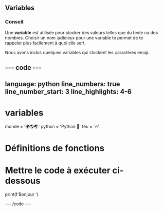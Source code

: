<h2 class="c-project-heading--explainer">Variables</h2>

<div class="c-project-callout c-project-callout--tip">

### Conseil

Une **variable** est utilisée pour stocker des valeurs telles que du texte ou des nombres. Choisir un nom judicieux pour une variable te permet de te rappeler plus facilement à quoi elle sert.

</div>

Nous avons inclus quelques variables qui stockent les caractères emoji.

<div class="c-project-code">

## --- code ---

language: python
line_numbers: true
line_number_start: 3
line_highlights: 4-6
---------------------------------------------------------

# variables

monde = '🌍🌎🌏'
python = 'Python 🐍'
feu = '🔥'

# Définitions de fonctions

# Mettre le code à exécuter ci-dessous

print(f'Bonjour ')

\--- /code ---

</div>


